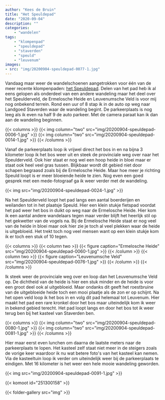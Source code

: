 ```yaml
---
author: "Kees de Bruin"
title: "Het Speuldepad"
date: "2020-09-04"
description: ""
categories:
    - "wandelen"
tags:
    - "klompenpad"
    - "speuldepad"
    - "staverden"
    - "speuld"
    - "leuvenum"
images:
- src: "img/20200904-speuldepad-0077-1.jpg"
---
```


Vandaag maar weer de wandelschoenen aangetrokken voor één van de meer recente klompenpaden: [het Speuldepad](https://klompenpaden.nl/klompenpad/speuldepad/). Delen van het pad heb ik al eens gelopen als onderdeel van een andere wandeling maar het deel over het Speulderveld, de Ermelosche Heide en Leuvenumsche Veld is voor mij nog onbekend terrein. Rond een uur of 8 stap ik in de auto op weg naar Landgoed Staverden waar de wandeling begint. De parkeerplaats is nog leeg als ik even na half 9 de auto parkeer. Met de camera paraat kan ik dan aan de wandeling beginnen.

{{< columns >}}
    {{< img column="two" src="img/20200904-speuldepad-0006-1.jpg" >}}
    {{< img column="two" src="img/20200904-speuldepad-0014-1.jpg" >}}
{{< /columns >}}

Vanaf de parkeerplaats loop ik vrijwel direct het bos in en na bijna 3 kilometer loop ik het bos weer uit en steek de provinciale weg over naar het Speulderveld. Ook hier staat er nog wel een hoop heide in bloei maar er staat ook heel veel gras tussen. Blijkbaar wordt dit gebied niet door schapen begraasd zoals bij de Ermelosche Heide. Maar hoe meer je richting Speuld loopt is er meer bloeiende heide te zien. Nog even een goed gesprek met een mede-fotograaf ga ik weer verder met de wandeling.

{{< img src="img/20200904-speuldepad-0024-1.jpg" >}}

Na het Speulderveld loopt het pad langs een aantal boerderijen en weilanden tot in het plaatsje Speuld. Hier een klein stukje fietspad voordat het pad weer het bos in duikt op weg naar de Ermelosche Heide. Hier kom ik een aantal andere wandelaars tegen maar verder blijft het heerlijk stil op het gekwetter van de vogels na. Bij de Ermelosche Heide staat er nog veel van de heide in bloei maar ook hier zie je toch al veel plekken waar de heide is uitgebloeid. Het trekt toch nog veel mensen want op een klein stukje kom ik er toch een stuk of 10 tegen.

{{< columns >}}
    {{< column two >}}
        {{< figure caption="Ermelosche Heide" src="img/20200904-speuldepad-0060-1.jpg" >}}
    {{< /column >}}
    {{< column two >}}
        {{< figure caption="Leuvenumsche Veld" src="img/20200904-speuldepad-0076-1.jpg" >}}
    {{< /column >}}
{{< /columns >}}

Ik steek weer de provinciale weg over en loop dan het Leuvenumsche Veld op. De dichtheid van de heide is hier een stuk minder en de heide is voor een groot deel ook al uitgebloeid. Maar ondanks dit geeft het roestbruine van de uitgebloeide heide toch een mooi plaatje als de zon er op schijnt. Na het open veld loop ik het bos in en volg dit pad helemaal tot Leuvenum. Hier maakt het pad een rare kronkel door het bos maar uiteindelijk kom ik weer in bekend gebied terecht. Het pad loopt langs en door het bos tot ik weer terug ben bij het kasteel van Staverden ben.

{{< columns >}}
    {{< img column="two" src="img/20200904-speuldepad-0080-1.jpg" >}}
    {{< img column="two" src="img/20200904-speuldepad-0081-1.jpg" >}}
{{< /columns >}}

Hier maar eerst even lunchen om daarna de laatste meters naar de parkeerplaats te lopen. Het kasteel zelf staat niet meer in de steigers zoals de vorige keer waardoor ik nu wat betere foto's van het kasteel kan nemen. Via de kasteeltuin loop ik verder om uiteindelijk weer bij de parkeerplaats te eindigen. Met 16 kilometer is het weer een hele mooie wandeling geworden.

{{< img src="img/20200904-speuldepad-0091-1.jpg" >}}

{{< komoot id="251300158" >}}

{{< folder-gallery src="img" >}}